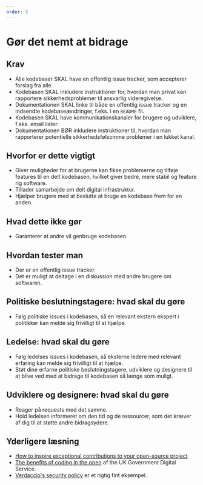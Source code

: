 ```yaml
---
order: 5
---
```


# Gør det nemt at bidrage

## Krav

* Alle kodebaser SKAL have en offentlig issue tracker, som accepterer forslag fra alle.
* Kodebasen SKAL inkludere instruktioner for, hvordan man privat kan rapportere sikkerhedsproblemer til ansvarlig videregivelse.
* Dokumentationen SKAL linke til både en offentlig issue tracker og en indsendte kodebaseændringer, f.eks. i en `README` fil.
* Kodebasen SKAL have kommunikationskanaler for brugere og udviklere, f.eks. email lister.
* Dokumentationen BØR inkludere instruktioner til, hvordan man rapporterer potentielle sikkerhedsfølsomme problemer i en lukket kanal.

## Hvorfor er dette vigtigt

* Giver muligheder for at brugerne kan fikse problemerne og tilføje features til en delt kodebasen, hvilket giver bedre, mere stabil og feature rig software.
* Tillader samarbejde om delt digital infrastruktur.
* Hjælper brugere med at beslutte at bruge en kodebase frem for en anden.

## Hvad dette ikke gør

* Garanterer at andre vil genbruge kodebasen.

## Hvordan tester man

* Der er en offentlig issue tracker.
* Det er muligt at deltage i en diskussion med andre brugere om softwaren.

## Politiske beslutningstagere: hvad skal du gøre

* Følg politiske issues i kodebasen, så en relevant ekstern ekspert i politikker kan melde sig frivilligt til at hjælpe.

## Ledelse: hvad skal du gøre

* Følg ledelses issues i kodebasen, så eksterne ledere med relevant erfaring kan melde sig frivilligt til at hjælpe.
* Støt dine erfarne politiske beslutningstagere, udviklere og designere til at blive ved med at bidrage til kodebasen så længe som muligt.

## Udviklere og designere: hvad skal du gøre

* Reager på requests med det samme.
* Hold ledelsen informeret om den tid og de ressourcer, som det kræver af dig til at støtte andre bidragsydere.

## Yderligere læsning

* [How to inspire exceptional contributions to your open-source project](https://www.netdata.cloud/blog/open-source-contributions/)
* [The benefits of coding in the open](https://gds.blog.gov.uk/2017/09/04/the-benefits-of-coding-in-the-open/) af the UK Government Digital Service.
* [Verdaccio's security policy](https://github.com/verdaccio/verdaccio/blob/master/SECURITY.md) er et rigtig fint eksempel.

